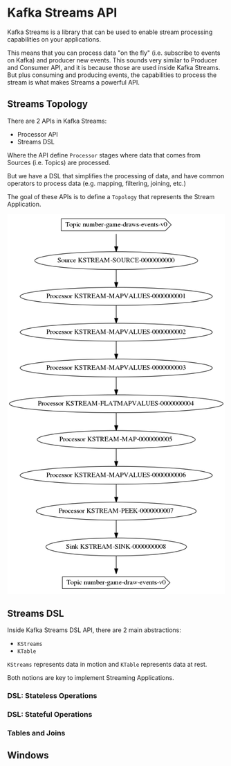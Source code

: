 # Kafka Streams API

Kafka Streams is a library that can be used to enable stream processing 
capabilities on your applications.

This means that you can process data "on the fly" (i.e. subscribe to 
events on Kafka) and producer new events. This sounds very similar to
Producer and Consumer API, and it is because those are used inside 
Kafka Streams. But plus consuming and producing events, the capabilities to process
the stream is what makes Streams a powerful API.

## Streams Topology

There are 2 APIs in Kafka Streams: 

* Processor API
* Streams DSL

Where the API define `Processor` stages where data that comes from 
Sources (i.e. Topics) are processed.

But we have a DSL that simplifies the processing of data, and have common 
operators to process data (e.g. mapping, filtering, joining, etc.)

The goal of these APIs is to define a `Topology` that represents 
the Stream Application.

![](stream-process.png)

## Streams DSL

Inside Kafka Streams DSL API, there are 2 main abstractions:

* `KStreams`
* `KTable`

`KStreams` represents data in motion and `KTable` represents data at rest.

Both notions are key to implement Streaming Applications.

### DSL: Stateless Operations

### DSL: Stateful Operations

### Tables and Joins

## Windows

